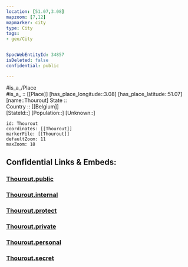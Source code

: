 ```yaml
---
location: [51.07,3.08] 
mapzoom: [7,12] 
mapmarker: city 
type: City
tags:
- geo/City


SpocWebEntityId: 34857
isDeleted: false
confidential: public

---
```

#is_a_/Place  
#is_a_ :: [[Place]] 
[has_place_longitude::3.08] 
[has_place_latitude::51.07] 
[name::Thourout] 
State ::  
Country :: [[Belgium]]  
[StateId::] 
[Population::] 
[Unknown::] 


```leaflet
id: Thourout
coordinates: [[Thourout]] 
markerFile: [[Thourout]] 
defaultZoom: 11 
maxZoom: 18
```


## Confidential Links & Embeds: 

### [Thourout.public](/_public/\Earth\Continent\Europe\Europe~West\Belgium\Regions~Belgium\Vlaanderen\counties~Vlaanderen\West_Flanders\CityThourout.public.md) 

### [Thourout.internal](/_internal/\Earth\Continent\Europe\Europe~West\Belgium\Regions~Belgium\Vlaanderen\counties~Vlaanderen\West_Flanders\CityThourout.internal.md) 

### [Thourout.protect](/_protect/\Earth\Continent\Europe\Europe~West\Belgium\Regions~Belgium\Vlaanderen\counties~Vlaanderen\West_Flanders\CityThourout.protect.md) 

### [Thourout.private](/_private/\Earth\Continent\Europe\Europe~West\Belgium\Regions~Belgium\Vlaanderen\counties~Vlaanderen\West_Flanders\CityThourout.private.md) 

### [Thourout.personal](/_personal/\Earth\Continent\Europe\Europe~West\Belgium\Regions~Belgium\Vlaanderen\counties~Vlaanderen\West_Flanders\CityThourout.personal.md) 

### [Thourout.secret](/_secret/\Earth\Continent\Europe\Europe~West\Belgium\Regions~Belgium\Vlaanderen\counties~Vlaanderen\West_Flanders\CityThourout.secret.md)

